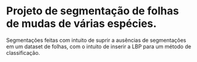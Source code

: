 # Projeto de segmentação de folhas de mudas de várias espécies.
Segmentações feitas com intuito de suprir a ausências de segmentações em um dataset de folhas, com o intuito de inserir a LBP para um método de classificação.
